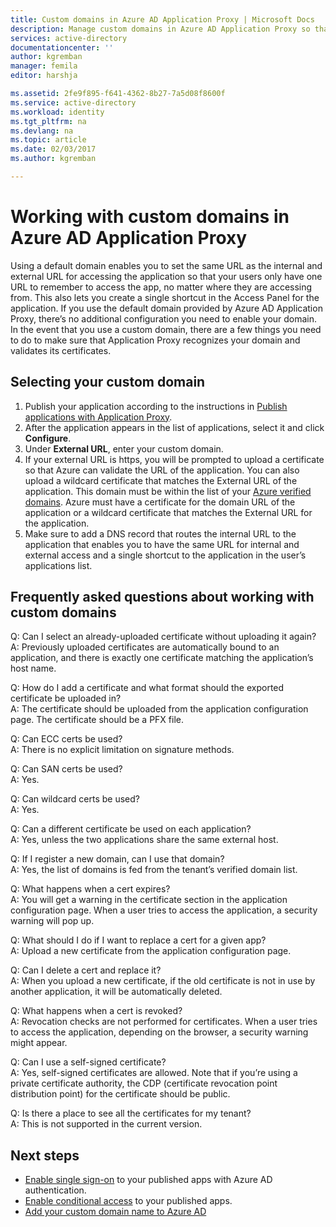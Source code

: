 ```yaml
---
title: Custom domains in Azure AD Application Proxy | Microsoft Docs
description: Manage custom domains in Azure AD Application Proxy so that the URL for the app is the same regardless of where your users access it. 
services: active-directory
documentationcenter: ''
author: kgremban
manager: femila
editor: harshja

ms.assetid: 2fe9f895-f641-4362-8b27-7a5d08f8600f
ms.service: active-directory
ms.workload: identity
ms.tgt_pltfrm: na
ms.devlang: na
ms.topic: article
ms.date: 02/03/2017
ms.author: kgremban

---
```

# Working with custom domains in Azure AD Application Proxy
Using a default domain enables you to set the same URL as the internal and external URL for accessing the application so that your users only have one URL to remember to access the app, no matter where they are accessing from. This also lets you create a single shortcut in the Access Panel for the application. If you use the default domain provided by Azure AD Application Proxy, there’s no additional configuration you need to enable your domain. In the event that you use a custom domain, there are a few things you need to do to make sure that Application Proxy recognizes your domain and validates its certificates.

## Selecting your custom domain
1. Publish your application according to the instructions in [Publish applications with Application Proxy](active-directory-application-proxy-publish.md).
2. After the application appears in the list of applications, select it and click **Configure**.
3. Under **External URL**, enter your custom domain.
4. If your external URL is https, you will be prompted to upload a certificate so that Azure can validate the URL of the application. You can also upload a wildcard certificate that matches the External URL of the application. This domain must be within the list of your [Azure verified domains](https://msdn.microsoft.com/library/azure/jj151788.aspx). Azure must have a certificate for the domain URL of the application or a wildcard certificate that matches the External URL for the application.
5. Make sure to add a DNS record that routes the internal URL to the application that enables you to have the same URL for internal and external access and a single shortcut to the application in the user’s applications list.

## Frequently asked questions about working with custom domains
Q: Can I select an already-uploaded certificate without uploading it again?  
A: Previously uploaded certificates are automatically bound to an application, and there is exactly one certificate matching the application’s host name.  

Q: How do I add a certificate and what format should the exported certificate be uploaded in?  
A: The certificate should be uploaded from the application configuration page. The certificate should be a PFX file.  

Q: Can ECC certs be used?  
A: There is no explicit limitation on signature methods.  

Q: Can SAN certs be used?  
A: Yes.  

Q: Can wildcard certs be used?  
A: Yes.  

Q: Can a different certificate be used on each application?  
A: Yes, unless the two applications share the same external host.  

Q: If I register a new domain, can I use that domain?  
A: Yes, the list of domains is fed from the tenant’s verified domain list.  

Q: What happens when a cert expires?  
A: You will get a warning in the certificate section in the application configuration page. When a user tries to access the application, a security warning will pop up.  

Q: What should I do if I want to replace a cert for a given app?  
A: Upload a new certificate from the application configuration page.  

Q: Can I delete a cert and replace it?  
A: When you upload a new certificate, if the old certificate is not in use by another application, it will be automatically deleted.  

Q: What happens when a cert is revoked?  
A: Revocation checks are not performed for certificates. When a user tries to access the application, depending on the browser, a security warning might appear.  

Q: Can I use a self-signed certificate?  
A: Yes, self-signed certificates are allowed. Note that if you’re using a private certificate authority, the CDP (certificate revocation point distribution point) for the certificate should be public.  

Q: Is there a place to see all the certificates for my tenant?  
A: This is not supported in the current version.  

## Next steps
* [Enable single sign-on](active-directory-application-proxy-sso-using-kcd.md) to your published apps with Azure AD authentication.
* [Enable conditional access](active-directory-application-proxy-conditional-access.md) to your published apps.
* [Add your custom domain name to Azure AD](active-directory-add-domain.md)



